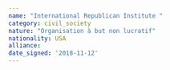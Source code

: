 ```yaml
---
name: "International Republican Institute "
category: civil_society
nature: "Organisation à but non lucratif"
nationality: USA
alliance: 
date_signed: '2018-11-12'
---
```

    